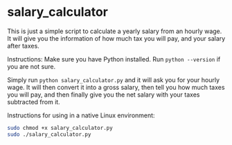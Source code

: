 # salary_calculator
This is just a simple script to calculate a yearly salary from an hourly wage. It will give you the information of how much tax you will pay, and your salary after taxes.

Instructions:
Make sure you have Python installed. Run `python --version` if you are not sure.

Simply run `python salary_calculator.py` and it will ask you for your hourly wage. It will then convert it into a gross salary, then tell you how much taxes you will pay, and then finally give you the net salary with your taxes subtracted from it.

Instructions for using in a native Linux environment:
```sh
sudo chmod +x salary_calculator.py
sudo ./salary_calculator.py
```
